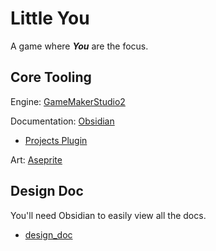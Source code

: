 # Little You

A game where ***You*** are the focus.


## Core Tooling

Engine: [GameMakerStudio2](https://gamemaker.io/en)

Documentation: [Obsidian](https://obsidian.md/)  
- [Projects Plugin](https://github.com/marcusolsson/obsidian-projects?tab=readme-ov-file)

Art: [Aseprite](https://www.aseprite.org/)

## Design Doc

You'll need Obsidian to easily view all the docs.
- [design_doc](./design_docs/)

